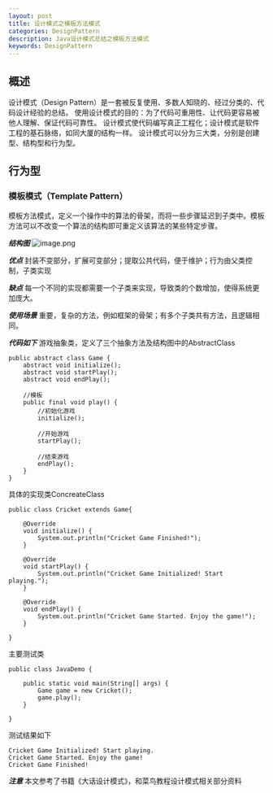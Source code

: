 ```yaml
---
layout: post
title: 设计模式之模板方法模式
categories: DesignPattern
description: Java设计模式总结之模板方法模式
keywords: DesignPattern
---
```


## 概述
设计模式（Design Pattern）是一套被反复使用、多数人知晓的、经过分类的、代码设计经验的总结。
使用设计模式的目的：为了代码可重用性、让代码更容易被他人理解、保证代码可靠性。 设计模式使代码编写真正工程化；设计模式是软件工程的基石脉络，如同大厦的结构一样。
设计模式可以分为三大类，分别是创建型、结构型和行为型。
## 行为型
### 模板模式（Template Pattern）
模板方法模式，定义一个操作中的算法的骨架，而将一些步骤延迟到子类中。模板方法可以不改变一个算法的结构即可重定义该算法的某些特定步骤。

***结构图***
![image.png](https://upload-images.jianshu.io/upload_images/14607771-f2f544f2cadaa447.png?imageMogr2/auto-orient/strip%7CimageView2/2/w/1240)

***优点***
封装不变部分，扩展可变部分；提取公共代码，便于维护；行为由父类控制，子类实现

***缺点***
每一个不同的实现都需要一个子类来实现，导致类的个数增加，使得系统更加庞大。

***使用场景***
重要，复杂的方法，例如框架的骨架；有多个子类共有方法，且逻辑相同。


***代码如下***
游戏抽象类，定义了三个抽象方法及结构图中的AbstractClass
```
public abstract class Game {
	abstract void initialize();
	abstract void startPlay();
	abstract void endPlay();
	
	//模板
	public final void play() {
		//初始化游戏
		initialize();
		
		//开始游戏
		startPlay();
		
		//结束游戏
		endPlay();
	}
}
```
具体的实现类ConcreateClass
```
public class Cricket extends Game{

	@Override
	void initialize() {
		System.out.println("Cricket Game Finished!");
	}

	@Override
	void startPlay() {
		System.out.println("Cricket Game Initialized! Start playing.");
	}

	@Override
	void endPlay() {
		System.out.println("Cricket Game Started. Enjoy the game!");
	}
	
}
```
主要测试类
```
public class JavaDemo {
	
	public static void main(String[] args) {
		Game game = new Cricket();
		game.play();
	}
	
}
```
测试结果如下
```
Cricket Game Initialized! Start playing.
Cricket Game Started. Enjoy the game!
Cricket Game Finished!
```
***注意***
本文参考了书籍《大话设计模式》，和菜鸟教程设计模式相关部分资料
